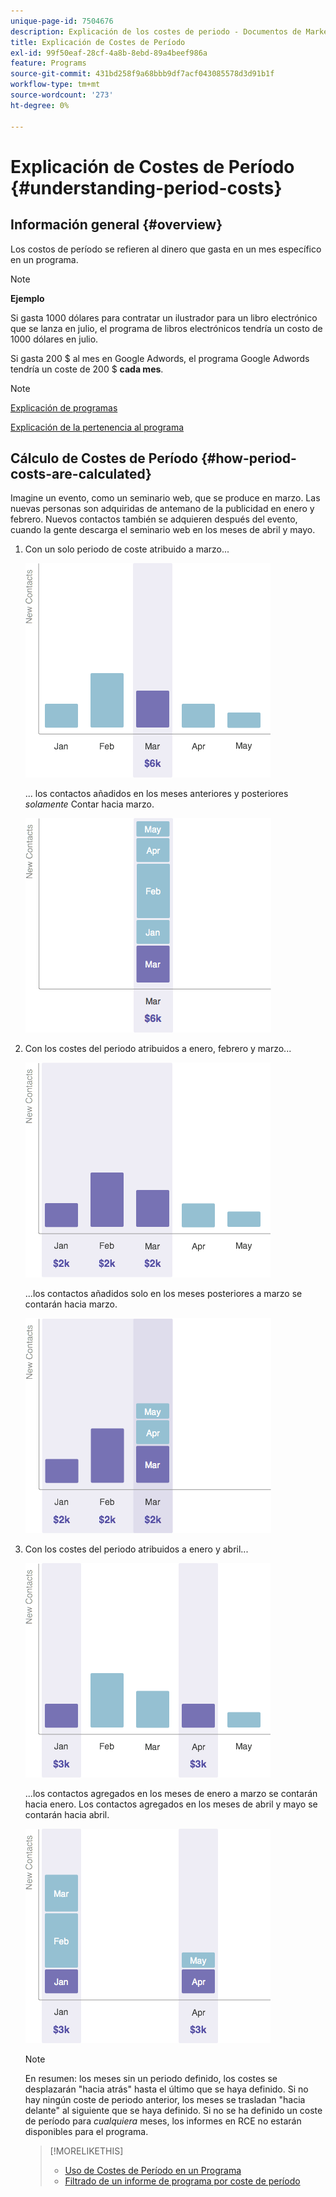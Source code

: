```yaml
---
unique-page-id: 7504676
description: Explicación de los costes de periodo - Documentos de Marketo - Documentación del producto
title: Explicación de Costes de Período
exl-id: 99f50eaf-28cf-4a8b-8ebd-89a4beef986a
feature: Programs
source-git-commit: 431bd258f9a68bbb9df7acf043085578d3d91b1f
workflow-type: tm+mt
source-wordcount: '273'
ht-degree: 0%

---
```


# Explicación de Costes de Período {#understanding-period-costs}

## Información general {#overview}

Los costos de período se refieren al dinero que gasta en un mes específico en un programa.

>[!NOTE]
>
>**Ejemplo**
>
>Si gasta 1000 dólares para contratar un ilustrador para un libro electrónico que se lanza en julio, el programa de libros electrónicos tendría un costo de 1000 dólares en julio.
>
>Si gasta 200 $ al mes en Google Adwords, el programa Google Adwords tendría un coste de 200 $ **cada mes**.

>[!NOTE]
>
>[Explicación de programas](/help/marketo/product-docs/core-marketo-concepts/programs/creating-programs/understanding-programs.md)
>
>[Explicación de la pertenencia al programa](/help/marketo/product-docs/core-marketo-concepts/programs/creating-programs/understanding-program-membership.md)

## Cálculo de Costes de Período {#how-period-costs-are-calculated}

Imagine un evento, como un seminario web, que se produce en marzo. Las nuevas personas son adquiridas de antemano de la publicidad en enero y febrero. Nuevos contactos también se adquieren después del evento, cuando la gente descarga el seminario web en los meses de abril y mayo.

1. Con un solo periodo de coste atribuido a marzo...

   ![](assets/graph1.png)

   ... los contactos añadidos en los meses anteriores y posteriores *solamente* Contar hacia marzo.

   ![](assets/graph2.png)

1. Con los costes del periodo atribuidos a enero, febrero y marzo...

   ![](assets/graph3.png)

   ...los contactos añadidos solo en los meses posteriores a marzo se contarán hacia marzo.

   ![](assets/graph4.png)

1. Con los costes del periodo atribuidos a enero y abril...

   ![](assets/graph5.png)

   ...los contactos agregados en los meses de enero a marzo se contarán hacia enero. Los contactos agregados en los meses de abril y mayo se contarán hacia abril.

   ![](assets/graph6.png)

   >[!NOTE]
   >
   >En resumen: los meses sin un periodo definido, los costes se desplazarán &quot;hacia atrás&quot; hasta el último que se haya definido. Si no hay ningún coste de periodo anterior, los meses se trasladan &quot;hacia delante&quot; al siguiente que se haya definido. Si no se ha definido un coste de período para _cualquiera_ meses, los informes en RCE no estarán disponibles para el programa.

   >[!MORELIKETHIS]
   >
   >* [Uso de Costes de Período en un Programa](/help/marketo/product-docs/core-marketo-concepts/programs/working-with-programs/using-period-costs-in-a-program.md)
   >* [Filtrado de un informe de programa por coste de período](/help/marketo/product-docs/core-marketo-concepts/programs/program-performance-report/filter-a-program-report-by-period-cost.md)
